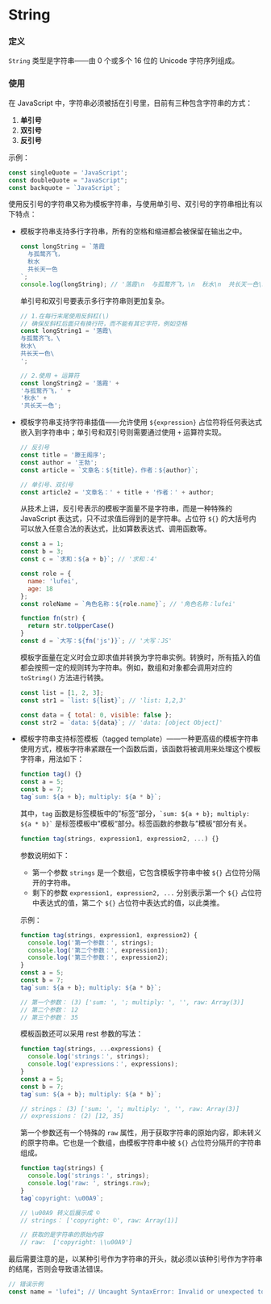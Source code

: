 # String

### 定义

`String` 类型是字符串——由 0 个或多个 16 位的 Unicode 字符序列组成。

### 使用

在 JavaScript 中，字符串必须被括在引号里，目前有三种包含字符串的方式：

1. **单引号**
2. **双引号**
3. **反引号**

示例：

```javascript
const singleQuote = 'JavaScript';
const doubleQuote = "JavaScript";
const backquote = `JavaScript`;
```

使用反引号的字符串又称为模板字符串，与使用单引号、双引号的字符串相比有以下特点：

- 模板字符串支持多行字符串，所有的空格和缩进都会被保留在输出之中。

  ```javascript
  const longString = `落霞
    与孤鹜齐飞，
    秋水
    共长天一色
  `;
  console.log(longString); // '落霞\n  与孤鹜齐飞，\n  秋水\n  共长天一色\n'
  ```

  单引号和双引号要表示多行字符串则更加复杂。

  ```javascript
  // 1.在每行末尾使用反斜杠(\)
  // 确保反斜杠后面只有换行符，而不能有其它字符，例如空格
  const longString1 = '落霞\
  与孤鹜齐飞，\
  秋水\
  共长天一色\
  ';
  
  // 2.使用 + 运算符
  const longString2 = '落霞' +
  '与孤鹜齐飞，' +
  '秋水' +
  '共长天一色';
  ```

- 模板字符串支持字符串插值——允许使用 `${expression}` 占位符将任何表达式嵌入到字符串中；单引号和双引号则需要通过使用 `+` 运算符实现。

  ```javascript
  // 反引号
  const title = '滕王阁序';
  const author = '王勃';
  const article = `文章名：${title}，作者：${author}`;
  
  // 单引号、双引号
  const article2 = '文章名：' + title + '作者：' + author;
  ```
  
  从技术上讲，反引号表示的模板字面量不是字符串，而是一种特殊的 JavaScript 表达式，只不过求值后得到的是字符串。占位符 `${}` 的大括号内可以放入任意合法的表达式，比如算数表达式、调用函数等。

  ```javascript
  const a = 1;
  const b = 3;
  const c = `求和：${a + b}`; // '求和：4'
  
  const role = {
    name: 'lufei',
    age: 18
  };
  const roleName = `角色名称：${role.name}`; // '角色名称：lufei'
  
  function fn(str) {
    return str.toUpperCase()
  }
  const d = `大写：${fn('js')}`; // '大写：JS'
  ```
  
  模板字面量在定义时会立即求值并转换为字符串实例。转换时，所有插入的值都会按照一定的规则转为字符串。例如，数组和对象都会调用对应的 `toString()` 方法进行转换。

  ```javascript
  const list = [1, 2, 3];
  const str1 = `list: ${list}`; // 'list: 1,2,3'
  
  const data = { total: 0, visible: false };
  const str2 = `data: ${data}`; // 'data: [object Object]'
  ```
  
- 模板字符串支持标签模板（tagged template）——一种更高级的模板字符串使用方式，模板字符串紧跟在一个函数后面，该函数将被调用来处理这个模板字符串，用法如下：

  ```javascript
  function tag() {}
  const a = 5;
  const b = 7;
  tag`sum: ${a + b}; multiply: ${a * b}`;
  ```

  其中，`tag` 函数是标签模板中的”标签“部分，`` `sum: ${a + b}; multiply: ${a * b}` `` 是标签模板中”模板“部分。标签函数的参数与”模板“部分有关。

  ```javascript
  function tag(strings, expression1, expression2, ...) {}
  ```

  参数说明如下：

  - 第一个参数 `strings` 是一个数组，它包含模板字符串中被 `${}` 占位符分隔开的字符串。
  - 剩下的参数 `expression1, expression2, ...` 分别表示第一个 `${}` 占位符中表达式的值，第二个 `${}` 占位符中表达式的值，以此类推。

  示例：

  ```javascript
  function tag(strings, expression1, expression2) {
    console.log('第一个参数：', strings);
    console.log('第二个参数：', expression1);
    console.log('第三个参数：', expression2);
  }
  const a = 5;
  const b = 7;
  tag`sum: ${a + b}; multiply: ${a * b}`;
  
  // 第一个参数： (3) ['sum: ', '; multiply: ', '', raw: Array(3)]
  // 第二个参数： 12
  // 第三个参数： 35
  ```

  模板函数还可以采用 rest 参数的写法：

  ```javascript
  function tag(strings, ...expressions) {
    console.log('strings：', strings);
    console.log('expressions：', expressions);
  }
  const a = 5;
  const b = 7;
  tag`sum: ${a + b}; multiply: ${a * b}`;
  
  // strings： (3) ['sum: ', '; multiply: ', '', raw: Array(3)]
  // expressions： (2) [12, 35]
  ```

  第一个参数还有一个特殊的 `raw` 属性，用于获取字符串的原始内容，即未转义的原字符串。它也是一个数组，由模板字符串中被 `${}` 占位符分隔开的字符串组成。

  ```javascript
  function tag(strings) {
    console.log('strings：', strings);
    console.log('raw: ', strings.raw);
  }
  tag`copyright: \u00A9`;
  
  // \u00A9 转义后展示成 ©
  // strings： ['copyright: ©', raw: Array(1)]
  
  // 获取的是字符串的原始内容
  // raw:  ['copyright: \\u00A9']
  ```

最后需要注意的是，以某种引号作为字符串的开头，就必须以该种引号作为字符串的结尾，否则会导致语法错误。

```javascript
// 错误示例
const name = 'lufei"; // Uncaught SyntaxError: Invalid or unexpected token
```